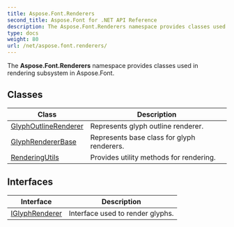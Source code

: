 ```yaml
---
title: Aspose.Font.Renderers
second_title: Aspose.Font for .NET API Reference
description: The Aspose.Font.Renderers namespace provides classes used in rendering subsystem in Aspose.Font
type: docs
weight: 80
url: /net/aspose.font.renderers/
---
```

The **Aspose.Font.Renderers** namespace provides classes used in rendering subsystem in Aspose.Font.

## Classes

| Class | Description |
| --- | --- |
| [GlyphOutlineRenderer](./glyphoutlinerenderer/) | Represents glyph outline renderer. |
| [GlyphRendererBase](./glyphrendererbase/) | Represents base class for glyph renderers. |
| [RenderingUtils](./renderingutils/) | Provides utility methods for rendering. |
## Interfaces

| Interface | Description |
| --- | --- |
| [IGlyphRenderer](./iglyphrenderer/) | Interface used to render glyphs. |


